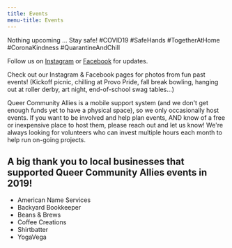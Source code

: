 ```yaml
---
title: Events
menu-title: Events
---
```


Nothing upcoming ... Stay safe! #COVID19 #SafeHands #TogetherAtHome #CoronaKindness #QuarantineAndChill

Follow us on [Instagram](https://www.instagram.com/queercommunityallies/) or [Facebook](https://www.facebook.com/QueerCommunityAllies) for updates.  

Check out our Instagram & Facebook pages for photos from fun past events! (Kickoff picnic, chilling at Provo Pride, fall break bowling, hanging out at roller derby, art night, end-of-school swag tables...)


Queer Community Allies is a mobile support system (and we don't get enough funds yet to have a physical space), so we only occasionally host events. If you want to be involved and help plan events, AND know of a free or inexpensive place to host them, please reach out and let us know! We're always looking for volunteers who can invest multiple hours each month to help run on-going projects. 


## A big thank you to local businesses that supported Queer Community Allies events in 2019! 

- American Name Services
- Backyard Bookkeeper
- Beans & Brews 
- Coffee Creations 
- Shirtbatter
- YogaVega

